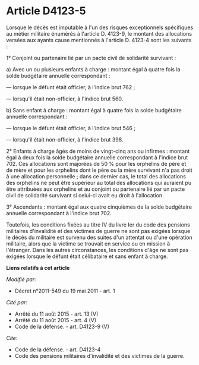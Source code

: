 # Article D4123-5

Lorsque le décès est imputable à l'un des risques exceptionnels spécifiques au métier militaire énumérés à l'article D.
4123-9, le montant des allocations versées aux ayants cause mentionnés à l'article D. 4123-4 sont les suivants : 

1° Conjoint ou partenaire lié par un pacte civil de solidarité survivant : 

a) Avec un ou plusieurs enfants à charge : montant égal à quatre fois la solde budgétaire annuelle correspondant : 

― lorsque le défunt était officier, à l'indice brut 762 ; 

― lorsqu'il était non-officier, à l'indice brut 560. 

b) Sans enfant à charge : montant égal à quatre fois la solde budgétaire annuelle correspondant : 

― lorsque le défunt était officier, à l'indice brut 546 ; 

― lorsqu'il était non-officier, à l'indice brut 398.

2° Enfants à charge âgés de moins de vingt-cinq ans ou infirmes : montant égal à deux fois la solde budgétaire annuelle
correspondant à l'indice brut 702. Ces allocations sont majorées de 50 % pour les orphelins de père et de mère et pour les
orphelins dont le père ou la mère survivant n'a pas droit à une allocation personnelle ; dans ce dernier cas, le total des
allocations des orphelins ne peut être supérieur au total des allocations qui auraient pu être attribuées aux orphelins et au
conjoint ou partenaire lié par un pacte civil de solidarité survivant si celui-ci avait eu droit à l'allocation. 

3° Ascendants : montant égal aux quatre cinquièmes de la solde budgétaire annuelle correspondant à l'indice brut 702. 

Toutefois, les conditions fixées au titre IV du livre Ier du code des pensions militaires d'invalidité et des victimes de
guerre ne sont pas exigées lorsque le décès du militaire est survenu des suites d'un attentat ou d'une opération militaire,
alors que la victime se trouvait en service ou en mission à l'étranger. Dans les autres circonstances, les conditions d'âge
ne sont pas exigées lorsque le défunt était célibataire et sans enfant à charge.

**Liens relatifs à cet article**

_Modifié par_:

  - Décret n°2011-549 du 19 mai 2011 - art. 1

_Cité par_:

  - Arrêté du 11 août 2015 - art. 13 (V)
  - Arrêté du 11 août 2015 - art. 4 (V)
  - Code de la défense. - art. D4123-9 (V)

_Cite_:

  - Code de la défense. - art. D4123-4
  - Code des pensions militaires d'invalidité et des victimes de la guerre.
